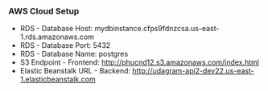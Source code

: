 ### AWS Cloud Setup
- RDS - Database Host: mydbinstance.cfps9fdnzcsa.us-east-1.rds.amazonaws.com
- RDS - Database Port: 5432
- RDS - Database Name: postgres
- S3 Endpoint - Frontend: http://phucnd12.s3.amazonaws.com/index.html
- Elastic Beanstalk URL - Backend: http://udagram-api2-dev22.us-east-1.elasticbeanstalk.com
